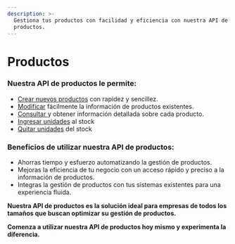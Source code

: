 ```yaml
---
description: >-
  Gestiona tus productos con facilidad y eficiencia con nuestra API de
  productos.
---
```


# Productos

### **Nuestra API de productos le permite:**

* [Crear nuevos productos](administrar-productos.md) con rapidez y sencillez.
* [Modificar](administrar-productos.md) fácilmente la información de productos existentes.
* [Consultar ](consultar-productos.md)y obtener información detallada sobre cada producto.
* [Ingresar unidades](gestion-de-stock.md) al stock
* [Quitar unidades](gestion-de-stock.md) del stock

### **Beneficios de utilizar nuestra API de productos:**

* Ahorras tiempo y esfuerzo automatizando la gestión de productos.
* Mejoras la eficiencia de tu negocio con un acceso rápido y preciso a la información de productos.
* Integras la gestión de productos con tus sistemas existentes para una experiencia fluida.

**Nuestra API de productos es la solución ideal para empresas de todos los tamaños que buscan optimizar su gestión de productos.**

**Comenza a utilizar nuestra API de productos hoy mismo y experimenta la diferencia.**

